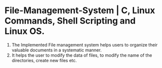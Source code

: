 # File-Management-System | C, Linux Commands, Shell Scripting and Linux OS.

1. The Implemented File management system helps users to organize
their valuable documents in a systematic manner.
2. It helps the user to modify the data of files, to modify the name of the
directories, create new files etc.
